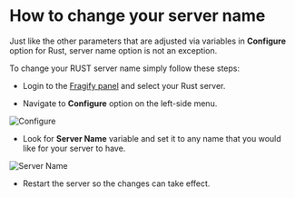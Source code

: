 # How to change your server name

Just like the other parameters that are adjusted via variables in **Configure** option for Rust, server name option is not an exception.

To change your RUST server name simply follow these steps:

*   Login to the [Fragify panel](https://panel.fragify.net/auth/login) and select your Rust server.

*   Navigate to **Configure** option on the left-side menu.

![Configure](../images/configure.png)

*   Look for **Server Name** variable and set it to any name that you would like for your server to have.

![Server Name](../images/server-name.png)

*   Restart the server so the changes can take effect.